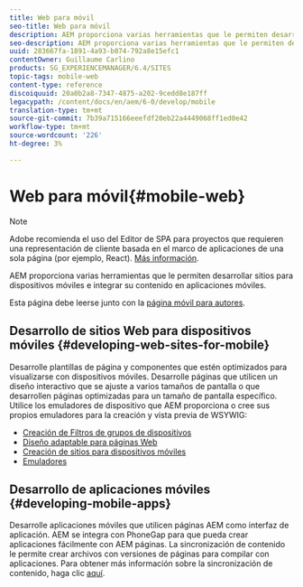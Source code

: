 ```yaml
---
title: Web para móvil
seo-title: Web para móvil
description: AEM proporciona varias herramientas que le permiten desarrollar sitios para dispositivos móviles e integrar su contenido en aplicaciones móviles
seo-description: AEM proporciona varias herramientas que le permiten desarrollar sitios para dispositivos móviles e integrar su contenido en aplicaciones móviles
uuid: 283667fa-1891-4a93-b074-792a8e15efc1
contentOwner: Guillaume Carlino
products: SG_EXPERIENCEMANAGER/6.4/SITES
topic-tags: mobile-web
content-type: reference
discoiquuid: 20a0b2a8-7347-4875-a202-9cedd8e187ff
legacypath: /content/docs/en/aem/6-0/develop/mobile
translation-type: tm+mt
source-git-commit: 7b39a715166eeefdf20eb22a4449068ff1ed0e42
workflow-type: tm+mt
source-wordcount: '226'
ht-degree: 3%

---
```



# Web para móvil{#mobile-web}

>[!NOTE]
>
>Adobe recomienda el uso del Editor de SPA para proyectos que requieren una representación de cliente basada en el marco de aplicaciones de una sola página (por ejemplo, React). [Más información](/help/sites-developing/spa-overview.md).

AEM proporciona varias herramientas que le permiten desarrollar sitios para dispositivos móviles e integrar su contenido en aplicaciones móviles.

Esta página debe leerse junto con la [página móvil para autores](/help/sites-authoring/mobile.md).

## Desarrollo de sitios Web para dispositivos móviles {#developing-web-sites-for-mobile}

Desarrolle plantillas de página y componentes que estén optimizados para visualizarse con dispositivos móviles. Desarrolle páginas que utilicen un diseño interactivo que se ajuste a varios tamaños de pantalla o que desarrollen páginas optimizadas para un tamaño de pantalla específico. Utilice los emuladores de dispositivo que AEM proporciona o cree sus propios emuladores para la creación y vista previa de WSYWIG:

* [Creación de Filtros de grupos de dispositivos](/help/sites-developing/groupfilters.md)
* [Diseño adaptable para páginas Web](/help/sites-developing/responsive.md)
* [Creación de sitios para dispositivos móviles](/help/sites-developing/mobile.md)
* [Emuladores](/help/sites-developing/emulators.md)

## Desarrollo de aplicaciones móviles {#developing-mobile-apps}

Desarrolle aplicaciones móviles que utilicen páginas AEM como interfaz de aplicación. AEM se integra con PhoneGap para que pueda crear aplicaciones fácilmente con AEM páginas. La sincronización de contenido le permite crear archivos con versiones de páginas para compilar con aplicaciones. Para obtener más información sobre la sincronización de contenido, haga clic [aquí](/help/mobile/phonegap-contentsync.md).
